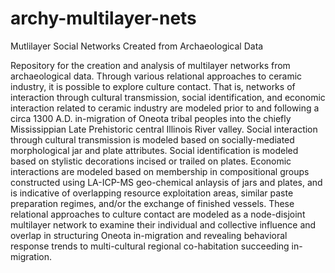 # archy-multilayer-nets
Mutlilayer Social Networks Created from Archaeological Data

Repository for the creation and analysis of multilayer networks from archaeological data. Through various relational approaches to ceramic industry, it is possible to explore culture contact. That is, networks of interaction through cultural transmission, social identification, and economic interaction related to ceramic industry are modeled prior to and following a circa 1300 A.D. in-migration of Oneota tribal peoples into the chiefly Mississippian Late Prehistoric central Illinois River valley. Social interaction through cultural transmission is modeled based on socially-mediated morphological jar and plate attributes. Social identification is modeled based on stylistic decorations incised or trailed on plates. Economic interactions are modeled based on membership in compositional groups constructed using LA-ICP-MS geo-chemical anlaysis of jars and plates, and is indicative of overlapping resource exploitation areas, similar paste preparation regimes, and/or the exchange of finished vessels. These relational approaches to culture contact are modeled as a node-disjoint multilayer network to examine their individual and collective influence and overlap in structuring Oneota in-migration and revealing behavioral response trends to multi-cultural regional co-habitation succeeding in-migration. 